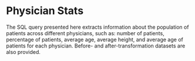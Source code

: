# Physician Stats

The SQL query presented here extracts information about the population of patients across different physicians, such as: 
number of patients, percentage of patients, average age, average height, and average age of patients for each physician. 
Before- and after-transformation datasets are also provided. 
